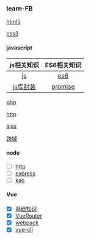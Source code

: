 ### learn-FB

[html5](./html/README.md)

[css3](./css3/README.md)

#### javascript

| js相关知识    |  ES6相关知识|
| :------------: |:---------------:| 
| [js](./javascript/javascript.md)  |  [es6](./javascript/es6.md)|
| [js库封装](./javascript/JS库封装.md)| [promise](./javascript/promise.md) |


[php](./php/php相关知识.md)

[http](./http/http.md)

[ajax](./ajax/README.md)

[跨域](./CrossDomain/README.md)

#### node

- [ ] [http](./node/http/README.md)
- [ ] [express](./node/express/README.md)
- [ ] [kao](./node/koa/README.md)

#### Vue

- [x] [基础知识](./Vue/基础知识/README.md)
- [x] [VueRouter](./Vue/Vue-Router/README.md)
- [x] [webpack](./Vue/webpackLearn/README.md)
- [x] [vue-cli](./Vue/vue-cli/README.md)